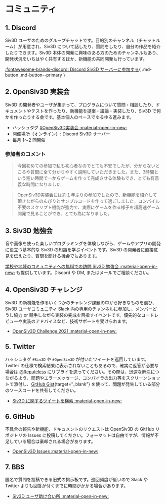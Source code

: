 # コミュニティ

## 1. Discord
Siv3D ユーザのためのグループチャットです。目的別のチャンネル（チャットルーム）が用意され、Siv3D について話したり、質問をしたり、自分の作品を紹介したりできます。Siv3D 本体の開発に興味のある方のためのチャンネルもあり、開発状況をいちはやく共有するほか、新機能の共同開発も行っています。

[:fontawesome-brands-discord: Discord Siv3D サーバーに参加する](https://discord.gg/mzevvsY){ .md-button .md-button--primary }

## 2. OpenSiv3D 実装会
Siv3D の開発者やユーザが集まって、プログラムについて質問・相談したり、ドキュメントやテストを作ったり、新機能を提案・議論・実装したり、Siv3D で何かを作ったりする会です。基本個人のペースでゆるゆる進みます。

- ハッシュタグ [#OpenSiv3D実装会 :material-open-in-new:](https://twitter.com/search?q=%23OpenSiv3D%E5%AE%9F%E8%A3%85%E4%BC%9A&src=typed_query&f=live)
- 開催場所（オンライン）: Discord Siv3D サーバー
- 毎月 1～2 回開催

### 参加者のコメント

<blockquote>今回初めての参加で私も初心者なのでとても不安でしたが、分からないところや質問に全て分かりやすく説明していただきました。また、3時間という短い時間で一からゲームを作って完成させる体験もでき、とても有意義な時間になりました</blockquote>  

<blockquote>OpenSiv3D実装会には約１年ぶりの参加でしたので、新機能を紹介して頂きながらのんびりとサンプルコードを作って過ごしました。コンパイル不要のスクリプト機能が強力で、実際にゲームを作る様子を超高速ゲーム開発で見ることができ、とても為になりました。</blockquote>

## 3. Siv3D 勉強会
音や画像を使った楽しいプログラミングを体験しながら、ゲームやアプリの開発に役立つ基本的な Siv3D の知識を学ぶイベントです。Siv3D の開発者に直接意見を伝えたり、質問を聞ける機会でもあります。

[学校や地域のコミュニティへの無料での訪問 Siv3D 勉強会 :material-open-in-new:](https://www.dropbox.com/s/eiz3ohkqdt70w1g/Siv3D%20%E8%A8%AA%E5%95%8F%E5%8B%89%E5%BC%B7%E4%BC%9A%E3%81%AE%E6%A1%88%E5%86%85.pdf?dl=0) も提供しています。Discord や DM, またはメールでご相談ください。

## 4. OpenSiv3D チャレンジ
Siv3D の新機能を作るいくつかのチャレンジ課題の中から好きなものを選び、Siv3D ユーザコミュニティ Slack 内の専用のチャンネルに参加し、メンバーどうし協力 or 競争しながら実装の完成を目指すイベントです。優先的なコードレビューや実装のアドバイスなど、技術サポートを受けられます。

- [OpenSiv3D Challenge 2021 :material-open-in-new:](https://zenn.dev/reputeless/scraps/79865055750784)

## 5. Twitter
ハッシュタグ `#Siv3D` や `#OpenSiv3D` が付いたツイートを巡回しています。Twitter の仕様で検索結果に表示されないこともあるので、確実に返答が必要な場合は [@Reputeless](https://twitter.com/Reputeless) にリプライを送ってください。その際は、迅速な解決につながるよう、問題やエラーメッセージ、コンパイラの出力等をスクリーンショットで添付し、[GitHub Gist](../../tools/gist){target="_blank"} を使って、問題が発生している部分のソースコードを共有してください。

- [Siv3D に関するツイートを検索 :material-open-in-new:](https://twitter.com/search?q=Siv3D%20OR%20OpenSiv3D&src=typd&f=live)

## 6. GitHub
不具合の報告や新機能、ドキュメントのリクエストは OpenSiv3D の GitHub リポジトリの Issues に投稿してください。フォーマットは自由ですが、情報が不足している場合は棄却される場合があります。

- [OpenSiv3D Issues :material-open-in-new:](https://github.com/Siv3D/OpenSiv3D/issues)

## 7. BBS
匿名で質問を投稿できる旧式の掲示板です。巡回頻度が低いので Slack や Twitter よりも回答が付くまでに時間がかかる場合があります。

- [Siv3D ユーザ助け合い所 :material-open-in-new:](https://siv3d.jp/bbs/patio.cgi)


